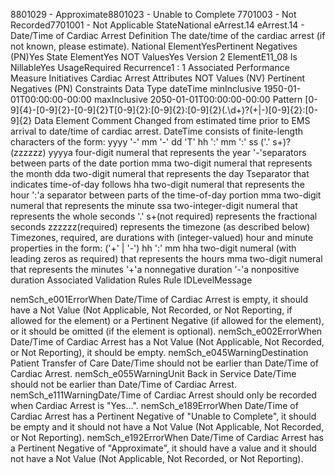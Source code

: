 

8801029 - Approximate8801023 - Unable to Complete
7701003 - Not Recorded7701001 - Not Applicable
StateNational
eArrest.14
eArrest.14 - Date/Time of Cardiac Arrest
Definition
The date/time of the cardiac arrest (if not known, please estimate).
National ElementYesPertinent Negatives (PN)Yes
State ElementYes
NOT ValuesYes
Version 2 ElementE11_08
Is NillableYes
UsageRequired
Recurrence1 : 1
Associated Performance Measure Initiatives
Cardiac Arrest
Attributes
NOT Values (NV)
Pertinent Negatives (PN)
Constraints
Data Type
dateTime
minInclusive
1950-01-01T00:00:00-00:00
maxInclusive
2050-01-01T00:00:00-00:00
Pattern
[0-9]{4}-[0-9]{2}-[0-9]{2}T[0-9]{2}:[0-9]{2}:[0-9]{2}(\.\d+)?(\+|-)[0-9]{2}:[0-9]{2}
Data Element Comment
Changed from estimated time prior to EMS arrival to date/time of cardiac arrest. 
DateTime consists of finite-length characters of the form: yyyy '-' mm '-' dd 'T' hh ':' mm ':' ss ('.' s+)? (zzzzzz)
yyyya four-digit numeral that represents the year
'-'separators between parts of the date portion
mma two-digit numeral that represents the month
dda two-digit numeral that represents the day
Tseparator that indicates time-of-day follows
hha two-digit numeral that represents the hour
':'a separator between parts of the time-of-day portion
mma two-digit numeral that represents the minute
ssa two-integer-digit numeral that represents the whole seconds
'.' s+(not required) represents the fractional seconds
zzzzzz(required) represents the timezone (as described below)
Timezones, required, are durations with (integer-valued) hour and minute properties in the form: ('+' | '-') hh ':' mm
hha two-digit numeral (with leading zeros as required) that represents the hours
mma two-digit numeral that represents the minutes
'+'a nonnegative duration
'-'a nonpositive duration
Associated Validation Rules
Rule IDLevelMessage

nemSch_e001ErrorWhen Date/Time of Cardiac Arrest is empty, it should have a Not Value (Not Applicable, Not
Recorded, or Not Reporting, if allowed for the element) or a Pertinent Negative (if allowed for the
element), or it should be omitted (if the element is optional).
nemSch_e002ErrorWhen Date/Time of Cardiac Arrest has a Not Value (Not Applicable, Not Recorded, or Not
Reporting), it should be empty.
nemSch_e045WarningDestination Patient Transfer of Care Date/Time should not be earlier than Date/Time of Cardiac
Arrest.
nemSch_e055WarningUnit Back in Service Date/Time should not be earlier than Date/Time of Cardiac Arrest.
nemSch_e111WarningDate/Time of Cardiac Arrest should only be recorded when Cardiac Arrest is "Yes...".
nemSch_e189ErrorWhen Date/Time of Cardiac Arrest has a Pertinent Negative of "Unable to Complete", it should be
empty and it should not have a Not Value (Not Applicable, Not Recorded, or Not Reporting).
nemSch_e192ErrorWhen Date/Time of Cardiac Arrest has a Pertinent Negative of "Approximate", it should have a
value and it should not have a Not Value (Not Applicable, Not Recorded, or Not Reporting).